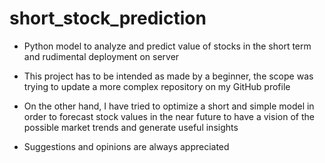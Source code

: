 # short_stock_prediction

- Python model to analyze and predict value of stocks in the short term and rudimental deployment on server

- This project has to be intended as made by a beginner, the scope was trying to update a more complex repository on my GitHub profile

- On the other hand, I have tried to optimize a short and simple model in order to forecast stock values in the near future to have a vision of the possible market trends and generate useful insights

- Suggestions and opinions are always appreciated
